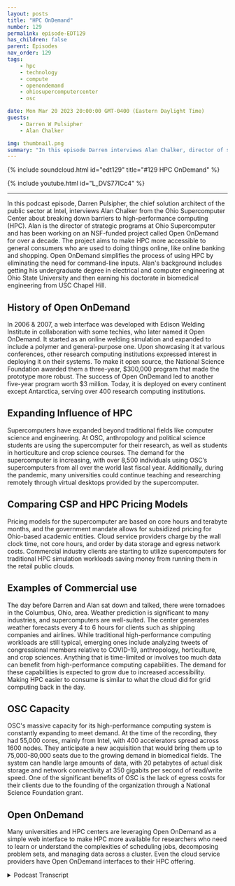 ```yaml
---
layout: posts
title: "HPC OnDemand"
number: 129
permalink: episode-EDT129
has_children: false
parent: Episodes
nav_order: 129
tags:
    - hpc
    - technology
    - compute
    - openondemand
    - ohiosupercomputercenter
    - osc

date: Mon Mar 20 2023 20:00:00 GMT-0400 (Eastern Daylight Time)
guests:
    - Darren W Pulsipher
    - Alan Chalker

img: thumbnail.png
summary: "In this episode Darren interviews Alan Chalker, director of strategic program at Ohio Super Computer Center about Open OnDemand for HPC clusters worldwide."
---
```


{% include soundcloud.html id="edt129" title="#129 HPC OnDemand" %}

{% include youtube.html id="L_DVS77ICc4" %}

---


In this podcast episode, Darren Pulsipher, the chief solution architect of the public sector at Intel, interviews Alan Chalker from the Ohio Supercomputer Center about breaking down barriers to high-performance computing (HPC). Alan is the director of strategic programs at Ohio Supercomputer and has been working on an NSF-funded project called Open OnDemand for over a decade. The project aims to make HPC more accessible to general consumers who are used to doing things online, like online banking and shopping. Open OnDemand simplifies the process of using HPC by eliminating the need for command-line inputs. Alan's background includes getting his undergraduate degree in electrical and computer engineering at Ohio State University and then earning his doctorate in biomedical engineering from USC Chapel Hill.

## History of Open OnDemand

In 2006 & 2007, a web interface was developed with Edison Welding Institute in collaboration with some techies, who later named it Open OnDemand. It started as an online welding simulation and expanded to include a polymer and general-purpose one. Upon showcasing it at various conferences, other research computing institutions expressed interest in deploying it on their systems. To make it open source, the National Science Foundation awarded them a three-year, $300,000 program that made the prototype more robust. The success of Open OnDemand led to another five-year program worth $3 million. Today, it is deployed on every continent except Antarctica, serving over 400 research computing institutions.

## Expanding Influence of HPC

Supercomputers have expanded beyond traditional fields like computer science and engineering. At OSC, anthropology and political science students are using the supercomputer for their research, as well as students in horticulture and crop science courses. The demand for the supercomputer is increasing, with over 8,500 individuals using OSC’s supercomputers from all over the world last fiscal year. Additionally, during the pandemic, many universities could continue teaching and researching remotely through virtual desktops provided by the supercomputer.

## Comparing CSP and HPC Pricing Models

Pricing models for the supercomputer are based on core hours and terabyte months, and the government mandate allows for subsidized pricing for Ohio-based academic entities. Cloud service providers charge by the wall clock time, not core hours, and order by data storage and egress network costs. Commercial industry clients are starting to utilize supercomputers for traditional HPC simulation workloads saving money from running them in the retail public clouds.

## Examples of Commercial use

The day before Darren and Alan sat down and talked, there were tornadoes in the Columbus, Ohio, area. Weather prediction is significant to many industries, and supercomputers are well-suited. The center generates weather forecasts every 4 to 6 hours for clients such as shipping companies and airlines. While traditional high-performance computing workloads are still typical, emerging ones include analyzing tweets of congressional members relative to COVID-19, anthropology, horticulture, and crop sciences. Anything that is time-limited or involves too much data can benefit from high-performance computing capabilities. The demand for these capabilities is expected to grow due to increased accessibility. Making HPC easier to consume is similar to what the cloud did for grid computing back in the day.

## OSC Capacity

OSC's massive capacity for its high-performance computing system is constantly expanding to meet demand. At the time of the recording, they had 55,000 cores, mainly from Intel, with 400 accelerators spread across 1600 nodes. They anticipate a new acquisition that would bring them up to 75,000-80,000 seats due to the growing demand in biomedical fields. The system can handle large amounts of data, with 20 petabytes of actual disk storage and network connectivity at 350 gigabits per second of read/write speed. One of the significant benefits of OSC is the lack of egress costs for their clients due to the founding of the organization through a National Science Foundation grant.

## Open OnDemand

Many universities and HPC centers are leveraging Open OnDemand as a simple web interface to make HPC more available for researchers who need to learn or understand the complexities of scheduling jobs, decomposing problem sets, and managing data across a cluster. Even the cloud service providers have Open OnDemand interfaces to their HPC offering. 



<details>
<summary> Podcast Transcript </summary>

<p>﻿1</p>
<p>Hello, this is Darren</p>
<p>Pulsipher chief solution,architect of public sector at Intel.</p>
<p>And welcome to Embracing</p>
<p>Digital Transformation,where we investigate effective change,leveraging people processand technology.</p>
<p>On today's episode,breaking down the barriers to highperformancecomputing is Alan Chalker from the Ohio</p>
<p>Supercomputer Center.</p>
<p>Alan, welcome to the show.</p>
<p>Thanks so much for having me, Darren.</p>
<p>Hey, this is kind of exciting for mebecause I don't get to interviewpeople in personvery often, but I'm in Columbus,</p>
<p>I'm at the Ohio Supercomputer Centerand I get to sit right next to you.</p>
<p>Yeah, pretty awesome. Yeah, I agree.</p>
<p>It's been nice and several yearsfor since we've been able to do anythingquite like this. So.</p>
<p>So, Alan,tell me a little bit about your yourself.</p>
<p>You're the director of Strategic programsat Ohio Supercomputer.</p>
<p>Tell me a little bitabout your background.</p>
<p>What got you into this first?</p>
<p>And then we'll dive in on how you're goingto break down some barriersso I can use your HPC cluster.</p>
<p>Sure. Sure.</p>
<p>So I am the director Strategicprograms at OAC, which is a made of title.</p>
<p>My boss likes to say that he went he'sexecutive director of OAC,and he went to some of his peerdirectors and said,</p>
<p>What do you callthe person who is the catchall utilityinfielderthat does all the things you don't fitnicelyin any of the other managers groups.</p>
<p>And that's basicallywhat my responsibility is.</p>
<p>So there's a lot ofthings are in my portfolio that don't fitnicely in just kind of the otherportfolios in terms of, you know,we have a client services group, we havean operations group, things like that.</p>
<p>I handle a lot of different things,some of which we'll talk about today.</p>
<p>Well, so where did you come from?</p>
<p>You weren't born here in Ohio.</p>
<p>Or were you?</p>
<p>So I'm actually an interestingsuccess storywhen it comes to workforce developmentand stuff.</p>
<p>The story goes well.</p>
<p>I was not born in Ohio,but I spent most of my childhoodin Ohio, in southwestern</p>
<p>Ohio, south of Dayton, Ohio.</p>
<p>And when I was a doing myselfwhen I was a freshman in high school,this little organization called the Ohio</p>
<p>Supercomputer Centerwas only a few years oldor she was in 1987and had a summer institutefor high school studentsto learn about supercomputers.</p>
<p>And I was the thirdyear, third class of that program.</p>
<p>And my colleagues like to make the.</p>
<p>Oh, you were born here. Yeah, I know.</p>
<p>They like to make the statementthat they made the mistakeof letting me in the building way,way back in the early ninetiesand like a bad penny, I keep coming back.</p>
<p>So you never know.</p>
<p>Have you worked in other places?</p>
<p>I mean, obviouslyyou've worked in other places.</p>
<p>Yeah.</p>
<p>So I got,</p>
<p>I got my undergraduate in electricaland computer engineering here at Ohio</p>
<p>State University, and then I livedfor eight years down in Research</p>
<p>Triangle Park, North Carolina, where I gotmy doctorate in biomedical engineeringfrom USC Chapel Hill.</p>
<p>And then mymy wife and I wanted to move backto the central</p>
<p>Ohio area, was looking for opportunities.</p>
<p>There was one that opened up hereat USC and 18 years later I'm still here.</p>
<p>And Yeah,yeah, that is that is really awesome.</p>
<p>Well, all right, so tell me what's uniqueabout what you guys are doing here,because as you as as I heard about thison demand and breaking downthe barriers, I used to bein high performance computing myself backat the turn of the millenniumwhen the Global Grid Forum was kicked off.</p>
<p>And I was all part of all of that.</p>
<p>And but you guys have something you knewand unique here.</p>
<p>You're kind of making it easier to consume</p>
<p>HPC Is that.</p>
<p>Yeah, I think we were just happened to bein the right place at the right time.</p>
<p>And so what you're referring tois open OnDemand, which is an NSFfunded project that we've been developingfor many, many years.</p>
<p>It's well over a decade, 15plus years at this point.</p>
<p>And so the genesis story ofthat is if you go backto the Mid-Aughts,these things became really popular, right?iPhones and cell phones andand general consumers being comfortablewith doing things online, online banking,online shopping, things like that.</p>
<p>Whenever they those folks started comingto supercomputer centers and researchcomputing centers were saying,hey, can you make it easier for us?</p>
<p>Why do we have to do all the,you know, command line stufflike you see in the hacker movieswith the green techscrolling by because it gives usgeeks like me a job.</p>
<p>Yeah. Yeah, exactly.</p>
<p>And so wewe did a very first web interfaceway back in 2006, 2007with a collaborating companythat we have just down the streetcalled Edison Welding Institute.</p>
<p>And it was a online welding simulation.</p>
<p>Basically what it didis it took some of the knowledgeworkflows they already were doingfor their customers, using thingslike Abacus and machines like that,and encapsulate that in a Web page.</p>
<p>One thing led to another.</p>
<p>We then did a polymer one,then we did a general purpose one.</p>
<p>We started because we're not creative.</p>
<p>We said, okay,we're going to bundle these togetherand we created what we called O.C.</p>
<p>OnDemand.</p>
<p>Yeah, we're techieswe can't think of, you know. Yeah.</p>
<p>So the old adage, No good deed goesunpunished.</p>
<p>We started showing thatat various conferences in the earlyteens to our our peer centers,and they were all like, That's amazing.</p>
<p>We've been thinking about doing this.</p>
<p>Can we get a copy of your codeand deploy on our system?</p>
<p>And we're like, Whoa,this is held together with baling wireand chewing gum and and it's really notvery, very robust there.</p>
<p>So we went to the National Science</p>
<p>Foundation and proposeda program to them which they awarded,which was a three year,$300,000 program to take what we hadkind of prototype it to a seeand make it open sourceavailable to the community.</p>
<p>And again, we're not creative, right?</p>
<p>So it was ocean demand.</p>
<p>What are we going to name it?</p>
<p>Let's call it open on demand, open on afew years after that.</p>
<p>Again, you know, successjust results in more success.</p>
<p>We went back to the NSF, got an extensionof five year program, $3 million.</p>
<p>And now here, here we are in 2023.</p>
<p>Open on demand is kind of the de factostandard.</p>
<p>Now it's deployed at 400plus research computinginstitutions, every continentexcept Antarctica.</p>
<p>I really want to get it at Antarcticaso somebody can help me get into the NSFdata center there.</p>
<p>McMurdo I'd love to hear from you.</p>
<p>You you want to go and visit? Yeah. Thereyou go. I do. I do want to visit.</p>
<p>I will personally ensurethat it gets installed correctly.</p>
<p>Yeah,because I'm unfamiliarwith high performance computing.</p>
<p>Right? Sure, I'm right.</p>
<p>So when you talk about on demand,you're not talking about, Oh,</p>
<p>I have a job and I'm going to go scheduleit on there.</p>
<p>You're going a level above that.</p>
<p>Yes, exactly.</p>
<p>What On-Demand does itit's providing that web interfaceto thewhat you already have on those systems.</p>
<p>So, you know, one of the issues,if you look at a lot of students nowin college and even grad school,they've grown upnot knowing laptops, they've grown upwith iPads and cell phones.</p>
<p>And they they don't know command lines.</p>
<p>They don't even it's a shame.</p>
<p>It is. It is.</p>
<p>But I mean, we could even get into debateand debate on via Emacs in the.</p>
<p>Yes, we could.</p>
<p>Oh, hey, I'm Nano all the way.</p>
<p>Okay, great.</p>
<p>Oh, that's.</p>
<p>So yeah, this is interesting conceptbecause I've seen it with my own kidsas they're moving into theinto the workforce in computer scienceand electrical engineering.</p>
<p>I did a poor job.</p>
<p>I didn't teach them Linux.</p>
<p>Yeah. They don't know the command line.</p>
<p>They're like where's the where'sthe interface. Exactly.</p>
<p>Well, you actually use the keyboardon your on your laptop.</p>
<p>Yeah.</p>
<p>So that's a big problemthat, that this is helping overcome.</p>
<p>That's exactly right.</p>
<p>It's you know,we like to say any device anywhere.</p>
<p>I've got video of melogging in to the O.C.instance of on demandfrom my in-car browser on my Tesla carand running Jupiter and MATLABin my Tesla.</p>
<p>I mean, it's literally we</p>
<p>I like to say we actuallyseveral years agosaw a grad student science a picture.</p>
<p>The grad student was sitting in a barwith their cell phone in one hand, loggedin, monitoring some jobs they were runningand a pint of beer in the other.</p>
<p>Here.</p>
<p>Now, at least here in Ohio, it'snot illegal to drink and compute,but we don't condone doing that there.</p>
<p>But that's that's what this really does,is it helps to make it easy toto utilize these resources. So is itcan it provide because it sounds likewith the Edison welding, when you guyswere doing simulations for them,you provided an abstraction layereven above that where they could say,hey, here's my here'smy welding type of simulation.</p>
<p>I want to runand I want to see the results.</p>
<p>Yep. So you're providingeven above the jobs?</p>
<p>That's correct. Yeah.</p>
<p>Many of the people that utilize thisdon't know anything about job schedulesor anything like that.</p>
<p>Yeah, and, and we've seen an impact.</p>
<p>So let's talk a little bitabout the result of this.</p>
<p>This would be an unheard of five,ten years ago.</p>
<p>But here at USC,we've got our anthropology students,they're using us political scienceprofessors, they're using UScourses using, I know, computerhorticulture and crop science classes.</p>
<p>I mean, you know, so it's really makingit really neat because they wouldn't,you know,they wouldn't be in the command line.</p>
<p>But they'rethey all have all these groupsthat have data that they need to do stuffwith and they need to analyze and processand and we abstract that out.</p>
<p>That really is what helpful to them.</p>
<p>All right.</p>
<p>So this is obviously driving up demandfor the use of the of the supercomputerthat you guys have.</p>
<p>Yep. Right.</p>
<p>I mean, so what are you guys are you guysrunning out of out of compute space?</p>
<p>Because I can imagine if you open this upto every departmentin the college, everyone's going to go,</p>
<p>Oh, yeah, I'm going to use that.</p>
<p>Yeah.</p>
<p>So, so our mandate is actuallyfrom the state legislator here in Ohioto provide resources to all Ohioans, bothacademic and private industry.</p>
<p>Last fiscal year we had 8500 individualsutilize our systems.</p>
<p>Now those are from about four nearlyall over the world, actually all over.</p>
<p>And one one of the cool things about itis that it does are so in anotherone of these be in the right placeat the right time.</p>
<p>Well, we were the right place,the right time back in the late aughts.</p>
<p>We were also really in the right place,the right time during the pandemic,because I can't tell you the numberof institutions just Yes, just last week</p>
<p>I heard from institution who saidit was so wonderful that we had on demandinstalled at the start of the pandemicbecause so many students couldn'tgo on to campus and access computer labsand they could get virtual desktopsthrough on demand on our systems.</p>
<p>You know, it just helpedso many universities continue to teachand research.</p>
<p>While the pandemic was goingon, people couldn't be in-person.</p>
<p>And now this seems like,of course, it's obvious, you know,why do you need to be on campus?</p>
<p>Yeah, exactly.</p>
<p>This isthis is really a huge success story.</p>
<p>Yeah. So.</p>
<p>All right.</p>
<p>So pricing models,if you can talk about if I well,</p>
<p>I mean, because this is not a cloud,this is a supercomputer.</p>
<p>This is not.</p>
<p>Oh, I'm going to go.</p>
<p>Right. So are you guys using AI?</p>
<p>And maybe we can goall the way back to sun grid engine?</p>
<p>I know they are. Yeah.</p>
<p>And when they first started,they had a business modelthat didn't do very well because they werecharging on traditional HPCcharges,which is CPU time, not clock time.</p>
<p>So are you guys doing the all the time?</p>
<p>I mean, how do you gel.</p>
<p>Yeah, they're talkingand I do want emphasizethat open on demand itself no chargefully open sourceso any site anybody can deploy itthere's no cost associated with thatthat's you know that's not that.</p>
<p>But here at O.C.,we do have pricing set forwe charge for core hoursand we charge for terabyte months.</p>
<p>One of the nice things aboutwhat we're able to do is because we areso highly subsidized by taxpayer dollars,if you are an Ohio based academic entity,basically 80% of of your costis subsidized by taxpayer dollars.</p>
<p>So we know down to a thousandth of a pennyhow much a coreour cost, you know, on our systems.</p>
<p>And we can we charge that.</p>
<p>The other nice thing about thisis because we're the government fermentand have a mandate to write industry.</p>
<p>We can set whatever price we wantfor commercial industry.</p>
<p>And so, you know,</p>
<p>I would say we were the cloud.</p>
<p>We are the cloud. We were the cloudbefore. Before the cloud. Yes. Yeah.</p>
<p>No, You know, we when we had last year,we had something like 50 or 60active commercial accounts that utilize ussome names you'd recognize folkslike Proctor and Gamble and Honda, namesthat you wouldn't recognize.</p>
<p>And we deliberately set our pricingto undercut the commercial clouds.</p>
<p>Now, weyou guys do a different type of work.</p>
<p>That's exactly right.</p>
<p>Yes. Yeah.</p>
<p>So there are a lot of times wheresomebody comes out says, can I do this?</p>
<p>We say, no,you really need to go to one of the cloud.</p>
<p>You don't want to run an email server.</p>
<p>Exactly. Exactly.</p>
<p>But if you want to do large scale, I mean,one of our are and some of our clients,we can't talk about some of themwe can write we we do release key studies.</p>
<p>One of our largestclients is a company called Spire.</p>
<p>They have a fleet of Microsatellitesorbiting the Earthand they are doing weather modelingfor of the entire Earth,mainly for like transportationcompanies, shipping companies, because,you know, sure, you can get a weathermodel of what can happen here in Ohio.</p>
<p>You know, we hadwe had tornadoes yesterday.</p>
<p>We knew thatif you're in the middle of the Pacific,but if you're a shipping company,you are know,if you're an airline,you want to know that.</p>
<p>So they're a good example of a customerthat they've got that data coming inand the weather forecaststhat they are providing to their clientsevery 4 to 6 hoursare being generated on our systems.</p>
<p>Okay.</p>
<p>So these are pretty traditional highperformance computing workloadsthat you're running in your clusters.</p>
<p>Have you seen any new or emerging ones?</p>
<p>Because now it's easier to use that.</p>
<p>You're like going,</p>
<p>I never would have thought, but a talent.</p>
<p>Yes. Yeah.</p>
<p>So I mentioned earlier the policy.</p>
<p>Yeah.</p>
<p>Fascinating, fascinating studiesthat were done a few years ago.</p>
<p>Right.</p>
<p>You know, after the pandemic started,we're one of the Ohio State researcherswas analyzing the tweetsof congressional membersrelative to COVID, of course.</p>
<p>Yeah.</p>
<p>And doing all kinds of interestinganalysis around the language.</p>
<p>It was a use to paying for what partysomebody was in and all of that stuff.</p>
<p>That's one of the oneswho would have thought.</p>
<p>But, you know, no, you know,the intersection of we see in Twitterand COVID ofwho would you would have thought there.</p>
<p>I mentioned earlier,you know, anthropology and horticultureand crop sciences.</p>
<p>I mean, we've got folksthat are developing new model.</p>
<p>So Ohio is an agricultural state.</p>
<p>It's known as,you know, a agricultural stateand one of things that's very commonlygrown here are soybeans.</p>
<p>And there are issues with things calledcrop rot, certainfungus diseases that in fact a field.</p>
<p>And so, you know,there's all kinds of interesting analysisthat researchers are doing aroundtrying to combatcrop rot, try to, you know, breednew strains that are resistant to that.</p>
<p>And so that's the kind of thingwho would have thought that peoplewere doing thaton our system of supercomputer systems?</p>
<p>That's pretty cool. Soif I wereto determine,because you've made it easier to consumejust and that's why the cloud took off,let's just be brutally honest, right?</p>
<p>They took the stuffwe did back at the turn of the millenniumwith grid computing,and they made it easy to consumewith a really kick butt business modelthat made them tons of money.</p>
<p>Yep. Right.</p>
<p>All right.</p>
<p>So if I'm looking at now,we've made it easy to consume HPC,and if I'm looking at work</p>
<p>I'm doing right now,what sort of characteristicswould I have in my workloadsthat would say, I need to goto one of the high performancecomputing centers in the United States or</p>
<p>Ohio's Supercomputer Centerand say, I'm going to run my work.</p>
<p>I'm going to be a bit glib hereand say anything.</p>
<p>I mean, I'm gonna give you a preciseexample wirelessly, anythingseveralyears ago, this was eight years ago or so.</p>
<p>I've lost track of timebecause of the pandemic.</p>
<p>It might be Ted, you know,we were out talkingto a company here in Ohiothat manufacturesplastic bottles like your water bottles,disposable water bottles.</p>
<p>And we were just kind of talking to themabout, well,do you need to you know,maybe we could provide a service to you?</p>
<p>And their engineers were like,no, no, no, no, we're all good now.</p>
<p>So, okay, tell us a little bitabout what your workday looks like.</p>
<p>And one of the engineerssaid, well, I've got this nice, beefyworkstation right here.</p>
<p>I need to and I'm trying to designnew models.</p>
<p>I need to come up with my new meshof a new model by about 5 p.m.so that I can start the solver runningbecause it's got to run overnight.</p>
<p>So it's ready at 9 a.m.the next day and I can look at itand analyze this and you know,but it's all good.</p>
<p>I was like, What if we could help you?</p>
<p>Instead of running that over night,we run that over your lunch breakor coffee break.</p>
<p>And to themit was like, Well, that's only possible.</p>
<p>Yes, it is.</p>
<p>That's that's the kind of thing.</p>
<p>So really, if there's any type,anything that you do that you are sayingto patch up over you patch up time limitedor you're not looking as many parametersor sweeps as you want tobecause you oh, you just can't handle it.</p>
<p>Or you, you know, there's too much dataand you have to be throwing stuff away.</p>
<p>That's all stuff. That's right.</p>
<p>For high performance computingand research computing capabilities.</p>
<p>And since you've made it easy, easy to donow, this is going to beso, so much accessible.</p>
<p>So. All right.</p>
<p>Next, next question</p>
<p>I have, Do you see the demand growinghuge enough whereyou're going to have to add more capacity?</p>
<p>We're constantly at new capacity,</p>
<p>Yeah. Okay. Yeah.</p>
<p>So so right nowwe have about 55,000 cores.</p>
<p>All intel, by the way. All right,</p>
<p>Thank you very much.</p>
<p>I'm sorry to saywe have 53,000 intel cores.</p>
<p>We have 2000 from another company.</p>
<p>Okay? We just.</p>
<p>I forgot thatwe just got those two or three months ago.</p>
<p>We. We have about 400 accelerators,and that's spread across about 1600 nodes.</p>
<p>We're about to do a new acquisitionthat's probably going to get us upto 75,000, 8000, cause,you know, there's constant demand.</p>
<p>Our systems sit regularly at 80%,utilization consistently.</p>
<p>Yeah, yeah.</p>
<p>It's you know, there's justthere means comfort and where it's reallygrowingis in a lot of the biomedical fields.</p>
<p>One of the big growing thingsthat we're starting to have to deal withare things like cryo-em.</p>
<p>So cryo electronmicroscopy, it's a wonderful toolthat's become more and more availableto biomedical researchers.</p>
<p>That generates just volumes of data.</p>
<p>And everybodyseems to be wanting to analyze that data.</p>
<p>You know, you know, hundreds of terabytesare coming out of these these devices.</p>
<p>Yeah, Yeah. So so that's a big play.</p>
<p>Now, how much how much?</p>
<p>Let's talk about data,because high performancecomputing is knownfor lots of data move movement. Sohow much data are we talking aboutdo you guys have.</p>
<p>Yeah, we, we have about 20 petabytesor we get technical, we're about 18pivi bytes for those of you on it,you know, you use the binary onefor about aboutabout 20 petabytes of actual disk storage.</p>
<p>So it's a combination of solid stateand speed spinning and spinning.</p>
<p>Yeah. Yeah.</p>
<p>I call it spinning. Yes. You know. Yeah.</p>
<p>A very, very high performance system.</p>
<p>So our mainthe bulk of that is on a systemthat is able to have in aggregatesomewhere on the order of 350gigabits per second of, of right in there.</p>
<p>Oh wow. Yeah. It's, Yeah.</p>
<p>And that's importantbecause we need peopleto be able to process and retrieveand write that data very, very fast.</p>
<p>So it's very commonfor us to have researcherscome to us with multi-hundredterabyte data setsthat they want to put on our systemor or process.</p>
<p>And we're happy.</p>
<p>It's really funnybecause all the time my colleaguesand I get new clients coming and say,</p>
<p>Well, we've got some really big data,can you handle it?</p>
<p>And we're like, Well,tell us what you're being fairly big data.</p>
<p>Yeah.</p>
<p>And they'll go and they'll say, Oh, it's,you know, it's about ten gigabytes.</p>
<p>I'm like, okay,when it gets to 100, let's talk, you know,</p>
<p>I mean, to be frank,every client that comes in,</p>
<p>I mentioned 8500 clients, every clientgets a home directory on our systems.</p>
<p>It's 500 gigabytesthat we just give to them.</p>
<p>Just don't even think about.</p>
<p>Yeah, you know, it's just. It'sjust there.</p>
<p>So it's a different,different perspective.</p>
<p>But it is, it is very,very large data sets.</p>
<p>You know, I,</p>
<p>I was just having a conversation todaywith somebody who on a daily basis,they need to bring downor send up close to 100 gigabytes.</p>
<p>And, you know,they're like, that could be a problem.</p>
<p>Like, no, it's not.</p>
<p>You know, we've got a 40 gig of bitconnection to our main backbonegoing out of the building.</p>
<p>I can handle 100 gigabytes a day.</p>
<p>Yeah, no problem.</p>
<p>Yeah,well, that'sthat's another interesting thing.</p>
<p>A big cost in doing high performancecomputing is the movement of data,which is very cost ineffectivein your typical cloudbecause they charge youfor ingress and egress.</p>
<p>Well, egress costs,</p>
<p>I always call them the hotel.</p>
<p>Yeah, yeah, yeah. Right.</p>
<p>You can't check in, but you can check out.</p>
<p>Yeah. For you guys. Are there egress.</p>
<p>No I right that.</p>
<p>So that's that's pretty smart, right?</p>
<p>Yeah, exactly.</p>
<p>And part of the reason why we're ableto have no egress costs is becauseso So let me go back a little bit to that.</p>
<p>To the founding of O.C.</p>
<p>I mentioned earlier, O.C.was founded in 1987 and actually,let me tell the real story,the mid eighties, these things calledsupercomputers, H CS Really popular</p>
<p>National Science Foundation said, Hey,we need to find some nationalsupercomputer centers just like we findradio telescopes and Antarctica.</p>
<p>So they put out a call to fundsnational Centers.</p>
<p>A group of Ohio faculty membersput together a proposal.</p>
<p>And for those of you there in the know,we didn't win.</p>
<p>You know, the national centers are San</p>
<p>Diego and Pittsburgh and Illinois.</p>
<p>Well, those faculty memberstook that proposal back to the stateand said, well, the federal governmentwon't fund it, Will you fund it?</p>
<p>And the state said, yeah,this is a good idea.</p>
<p>We're going to fundthis for the state of Ohio.</p>
<p>Now, thathappened and they said,okay, we're going to create this entity.</p>
<p>Let's put it at Ohio State University herein Columbus, in central Ohio.</p>
<p>It makes sense.</p>
<p>So she was the largest universityin the state.</p>
<p>Very shortly thereafter,a lot of the faculty membersaround the state said, wait a minute,you've created the supercomputer for us.</p>
<p>But this thing calledthe Internet doesn't exist yet.</p>
<p>We don't want to have to driveto Columbus to use it.</p>
<p>You need to help us out.</p>
<p>And the state said, you're right.</p>
<p>We're going to create somethingwe call the Ohio Academic Resource</p>
<p>Network, or NET.</p>
<p>And the whole purpose of Ornette,when it was created in 1987, was literallydial up modems connected to T-1 linesconnected to the Cray supercomputer.</p>
<p>So researchers at Case</p>
<p>Western and Universities</p>
<p>Cincinnati and Miami knowhow university could dial in over there.</p>
<p>Yeah.</p>
<p>So thenthat was the late eightiesfor Mann's ARPANET.</p>
<p>Yeah, that's exactly.</p>
<p>That's exactly what it was.</p>
<p>Yeah. Yeah.</p>
<p>So then in thein the mid-nineties, I already mentionedthis little thing calledthe Internet was invented.</p>
<p>We had the dotcom boom right around 2000 icon bustand Ornette had the brilliant ideaof basically for pennies on the dollar,buying the rights to fiberthat was laid all over the state.</p>
<p>So Ornette now has the right tosomethinglike 1600 miles of fiber throughout</p>
<p>Ohio and every noncommercial interestin the state.</p>
<p>So every university, K-through-12 school,hospital, PBS station, stateagency, driver's License bureau,they all connect to that backbone.</p>
<p>We are Ornetteis the the main backbone in Ohiothat then connects to AT&Tand Comcast and Spack and all those.</p>
<p>But basically we run a high levelgig backbone here in Ohio.</p>
<p>And that's what allows USC to not chargeany type of because, you know,we have that connectivity That's that'skudos to whoever set that up.</p>
<p>Yes. That'ssaving the state and university.</p>
<p>It isthis is truly fascinating.</p>
<p>Where do people go to learnmore about on demand or openon demand or Ohio's supercomputer center?</p>
<p>So open on demand dot org, it'sright over your shoulder there.</p>
<p>But if people are soliciting,they can't see it, you know.</p>
<p>So it's all one word open on demanddot org for open on demandand that's for if you want to seeif your we have on there bothif you're a research computing sitethat wants to deploy it,but also if you're just a clientand want to figure outwhere can you play around with or maybedoes your research computing site accessit, I'll say all the majorcommercial providers Microsoft</p>
<p>Azure, Amazon, TWC andwhy might Google Cloud,</p>
<p>Google, they all have OnDemandavailable on their sites so you can.</p>
<p>Yeah. Yeah.</p>
<p>So if you do open on a mortgage RWC,it dropsyou right into the Amazon demand.</p>
<p>You just spin up in AWP,open an event organizer, open on demand.</p>
<p>Slash Really, I could just hop on CSPand start up a cluster or.</p>
<p>Absolutely you can you spin up</p>
<p>Not sure surebut you can spin up as you as you wantvirtual HP sees with on demandan interface that each of those providershave have create.</p>
<p>So that's open on demand.</p>
<p>And then if you want to learn more aboutor seehow supercomputer center,it's our site, our EDU.</p>
<p>And if you go to our web page again,it's not a rescue, it's a C dot eduand the upper righthand corner of the menubar, there's a get accessand it talks a little bitabout how to get access to usand some of the pricing is in.</p>
<p>This is wonderfuland this has been wonderfulto actually sit and talk to a human being.</p>
<p>And so just via Zoom,yes, it's been great.</p>
<p>And we're and we're next to each otherjust so you can seeso you way in caseeverybody thinks that we're faking this.</p>
<p>No, we're right here.</p>
<p>Yeah, right.</p>
<p>Thank you so much for your time.</p>
<p>Hey, I pleasure.</p>
<p>Thank you so much for having me do this.</p>
<p>There.</p>
<p>Thank you for listeningto Embracing Digital Transformation today.</p>
<p>If you enjoyed our podcast,give it five stars on your favoritepodcasting site or YouTube channel,you can find out more informationabout embracing digital transformationand embracingdigital.org.</p>
<p>Until nexttime, go out and do something wonderful.</p>

</details>
